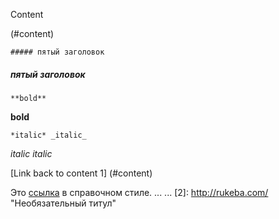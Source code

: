 [1]: (#content)

Content 

(#content)



    ##### пятый заголовок
##### пятый заголовок   

    **bold**
**bold**

    *italic* _italic_
*italic* _italic_








[Link back to content 1] (#content)
    



Это [ссылка][1] в справочном стиле.
...
...
[2]: http://rukeba.com/ "Необязательный титул"



